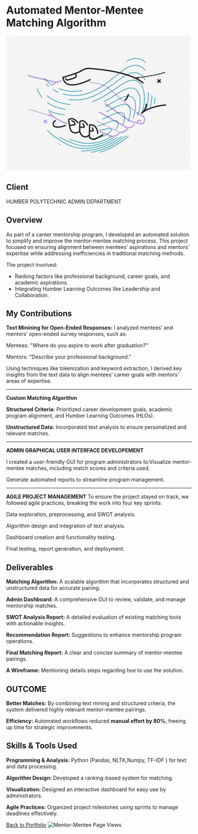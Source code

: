 # Automated Mentor-Mentee Matching Algorithm
![Mentor-Mentee](pic02.jpg)

## Client
HUMBER POLYTECHNIC ADMIN DEPARTMENT

## Overview
As part of a career mentorship program, I developed an automated solution to simplify and improve the mentor-mentee matching process. This project focused on ensuring alignment between mentees’ aspirations and mentors’ expertise while addressing inefficiencies in traditional matching methods.
  
The project involved:
- Ranking factors like professional background, career goals, and academic aspirations.
- Integrating Humber Learning Outcomes like Leadership and Collaboration.

## My Contributions
**Text Minining for Open-Ended Responses:**
I analyzed mentees’ and mentors’ open-ended survey responses, such as:

Mentees: "Where do you aspire to work after graduation?"

Mentors: "Describe your professional background."

Using techniques like tokenization and keyword extraction, I derived key insights from the text data to align mentees’ career goals with mentors’ areas of 
expertise.

---
**Custom Matching Algorithm**

**Structured Criteria:** Prioritized career development goals, academic program alignment, and Humber Learning Outcomes (HLOs).

**Unstructured Data:** Incorporated text analysis to ensure personalized and relevant matches.

---
**ADMIN GRAPHICAL USER INTERFACE DEVELOPEMENT**

I created a user-friendly GUI for program administrators to:Visualize mentor-mentee matches, including match scores and criteria used.

Generate automated reports to streamline program management.

----
**AGILE PROJECT MANAGEMENT**
To ensure the project stayed on track, we followed agile practices, breaking the work into four key sprints:

Data exploration, preprocessing, and SWOT analysis.

Algorithm design and integration of text analysis.

Dashboard creation and functionality testing.

Final testing, report generation, and deployment.

## Deliverables 
**Matching Algorithm:** A scalable algorithm that incorporates structured and unstructured data for accurate pairing.

**Admin Dashboard:** A comprehensive GUI to review, validate, and manage mentorship matches.

**SWOT Analysis Report:** A detailed evaluation of existing matching tools with actionable insights.

**Recommendation Report:** Suggestions to enhance mentorship program operations.

**Final Matching Report:** A clear and concise summary of mentor-mentee pairings.

**A Wireframe:** Mentioning details steps regarding hoe to use the solution.

## OUTCOME

**Better Matches:** By combining text mining and structured criteria, the system delivered highly relevant mentor-mentee pairings.

**Efficiency:** Automated workflows reduced **manual effort by 80%**, freeing up time for strategic improvements.

## Skills & Tools Used
**Programming & Analysis:** Python (Pandas, NLTK,Numpy, TF-IDF ) for text and data processing.

**Algorithm Design:** Developed a ranking-based system for matching.

**Visualization:** Designed an interactive dashboard for easy use by administrators.

**Agile Practices:** Organized project milestones using sprints to manage deadlines effectively. 

[Back to Portfolio](README.md)
![Mentor-Mentee Page Views](https://komarev.com/ghpvc/?username=NiraliChudasama-mentor&color=green)

